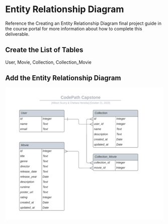 # Entity Relationship Diagram

Reference the Creating an Entity Relationship Diagram final project guide in the course portal for more information about how to complete this deliverable.

## Create the List of Tables

User, Movie, Collection, Collection_Movie

## Add the Entity Relationship Diagram

![ER Diagram](./ERDiagram.png)
